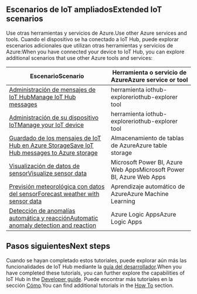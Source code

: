 ## <a name="extended-iot-scenarios"></a><span data-ttu-id="d9069-101">Escenarios de IoT ampliados</span><span class="sxs-lookup"><span data-stu-id="d9069-101">Extended IoT scenarios</span></span>

<span data-ttu-id="d9069-102">Use otras herramientas y servicios de Azure.</span><span class="sxs-lookup"><span data-stu-id="d9069-102">Use other Azure services and tools.</span></span> <span data-ttu-id="d9069-103">Cuando el dispositivo se ha conectado a IoT Hub, puede explorar escenarios adicionales que utilizan otras herramientas y servicios de Azure:</span><span class="sxs-lookup"><span data-stu-id="d9069-103">When you have connected your device to IoT Hub, you can explore additional scenarios that use other Azure tools and services:</span></span>

| <span data-ttu-id="d9069-104">Escenario</span><span class="sxs-lookup"><span data-stu-id="d9069-104">Scenario</span></span>                                                   | <span data-ttu-id="d9069-105">Herramienta o servicio de Azure</span><span class="sxs-lookup"><span data-stu-id="d9069-105">Azure service or tool</span></span>              |
|----------------------------------------------------------- |------------------------------------|
| <span data-ttu-id="d9069-106">[Administración de mensajes de IoT Hub][Mg_IoT_Hub_Msg]</span><span class="sxs-lookup"><span data-stu-id="d9069-106">[Manage IoT Hub messages][Mg_IoT_Hub_Msg]</span></span>                  | <span data-ttu-id="d9069-107">herramienta iothub-explorer</span><span class="sxs-lookup"><span data-stu-id="d9069-107">iothub-explorer tool</span></span>               |
| <span data-ttu-id="d9069-108">[Administración de su dispositivo IoT][Mg_IoT_Dv]</span><span class="sxs-lookup"><span data-stu-id="d9069-108">[Manage your IoT device][Mg_IoT_Dv]</span></span>                        | <span data-ttu-id="d9069-109">herramienta iothub-explorer</span><span class="sxs-lookup"><span data-stu-id="d9069-109">iothub-explorer tool</span></span>               |
| <span data-ttu-id="d9069-110">[Guardado de los mensajes de IoT Hub en Azure Storage][Sv_IoT_Msg_Stor]</span><span class="sxs-lookup"><span data-stu-id="d9069-110">[Save IoT Hub messages to Azure storage][Sv_IoT_Msg_Stor]</span></span>  | <span data-ttu-id="d9069-111">Almacenamiento de tablas de Azure</span><span class="sxs-lookup"><span data-stu-id="d9069-111">Azure table storage</span></span>                |
| <span data-ttu-id="d9069-112">[Visualización de datos de sensor][Vis_Data]</span><span class="sxs-lookup"><span data-stu-id="d9069-112">[Visualize sensor data][Vis_Data]</span></span>                          | <span data-ttu-id="d9069-113">Microsoft Power BI, Azure Web Apps</span><span class="sxs-lookup"><span data-stu-id="d9069-113">Microsoft Power BI, Azure Web Apps</span></span> |
| <span data-ttu-id="d9069-114">[Previsión meteorológica con datos del sensor][Weather_Forecast]</span><span class="sxs-lookup"><span data-stu-id="d9069-114">[Forecast weather with sensor data][Weather_Forecast]</span></span>      | <span data-ttu-id="d9069-115">Aprendizaje automático de Azure</span><span class="sxs-lookup"><span data-stu-id="d9069-115">Azure Machine Learning</span></span>             |
| <span data-ttu-id="d9069-116">[Detección de anomalías automática y reacción][Anomaly_Detect]</span><span class="sxs-lookup"><span data-stu-id="d9069-116">[Automatic anomaly detection and reaction][Anomaly_Detect]</span></span> | <span data-ttu-id="d9069-117">Azure Logic Apps</span><span class="sxs-lookup"><span data-stu-id="d9069-117">Azure Logic Apps</span></span>                   |

## <a name="next-steps"></a><span data-ttu-id="d9069-118">Pasos siguientes</span><span class="sxs-lookup"><span data-stu-id="d9069-118">Next steps</span></span>

<span data-ttu-id="d9069-119">Cuando se hayan completado estos tutoriales, puede explorar aún más las funcionalidades de IoT Hub mediante la [guía del desarrollador][lnk-dev-guide].</span><span class="sxs-lookup"><span data-stu-id="d9069-119">When you have completed these tutorials, you can further explore the capabilities of IoT Hub in the [Developer guide][lnk-dev-guide].</span></span> <span data-ttu-id="d9069-120">Puede encontrar más tutoriales en la sección [Cómo][lnk-how-to].</span><span class="sxs-lookup"><span data-stu-id="d9069-120">You can find additional tutorials in the [How To][lnk-how-to] section.</span></span>


[Mg_IoT_Hub_Msg]: ../articles/iot-hub/iot-hub-explorer-cloud-device-messaging.md
[Mg_IoT_Dv]: ../articles/iot-hub/iot-hub-device-management-iothub-explorer.md
[Sv_IoT_Msg_Stor]: ../articles/iot-hub/iot-hub-store-data-in-azure-table-storage.md
[Vis_Data]: ../articles/iot-hub/iot-hub-live-data-visualization-in-power-bi.md
[Weather_Forecast]: ../articles/iot-hub/iot-hub-weather-forecast-machine-learning.md
[Anomaly_Detect]: ../articles/iot-hub/iot-hub-monitoring-notifications-with-azure-logic-apps.md
[lnk-dev-guide]: ../articles/iot-hub/iot-hub-devguide.md
[lnk-how-to]: ../articles/iot-hub/iot-hub-how-to.md